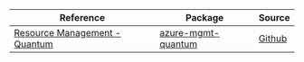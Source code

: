 | Reference | Package | Source |
|---|---|---|
|[Resource Management - Quantum](mgmt-quantum-readme.md)|[azure-mgmt-quantum](https://pypi.org/project/azure-mgmt-quantum)|[Github](https://github.com/Azure/azure-sdk-for-python/blob/main/sdk/quantum/azure-mgmt-quantum)|

